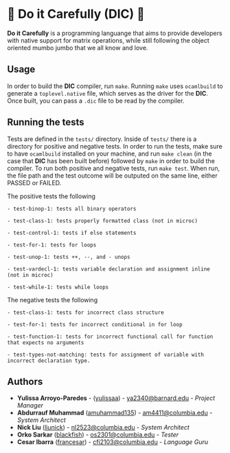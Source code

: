 # 🍝  Do it Carefully (DIC) 🍝 
**Do it Carefully** is a programming languange that aims to provide developers with native support for matrix operations, while still following the object oriented mumbo jumbo that we all know and love. 

## Usage
In order to build the **DIC** compiler, run `make`. Running `make` uses `ocamlbuild` to generate a `toplevel.native` file, which serves as the driver for the **DIC**. Once built, you can pass a `.dic` file to be read by the compiler. 

## Running the tests
Tests are defined in the `tests/` directory. Inside of `tests/` there is a directory for positive and negative tests. In order to run the tests, make sure to have `ocamlbuild` installed on your machine, and run `make clean` (in the case that **DIC** has been built before) followed by `make` in order to build the compiler. To run both positive and negative tests, run `make test`. When run, the file path and the test outcome will be outputed on the same line, either PASSED or FAILED. 

The positive tests the following 

    - test-binop-1: tests all binary operators

    - test-class-1: tests properly formatted class (not in microc)

    - test-control-1: tests if else statements

    - test-for-1: tests for loops

    - test-unop-1: tests ++, --, and - unops

    - test-vardecl-1: tests variable declaration and assignment inline (not in microc)

    - test-while-1: tests while loops

The negative tests the following

    - test-class-1: tests for incorrect class structure

    - test-for-1: tests for incorrect conditional in for loop

    - test-function-1: tests for incorrect functional call for function that expects no arguments

    - test-types-not-matching: tests for assignment of variable with incorrect declaration type.

## Authors 
* **Yulissa Arroyo-Paredes** - ([yulissaa](https://github.com/yulissaa)) - ya2340@barnard.edu -  *Project Manager*
* **Abdurrauf Muhammad**  ([amuhammad135](https://github.com/amuhammad135)) - am4411@columbia.edu - *System Architect* 
* **Nick Liu**  ([liunick](https://github.com/liunick)) - nl2523@columbia.edu - *System Architect* 
* **Orko Sarkar**  ([blackfish](https://github.com/blackfish)) - os2301@columbia.edu - *Tester* 
* **Cesar Ibarra**  ([francesar](https://github.com/francesar)) - cfi2103@columbia.edu - *Language Guru* 
